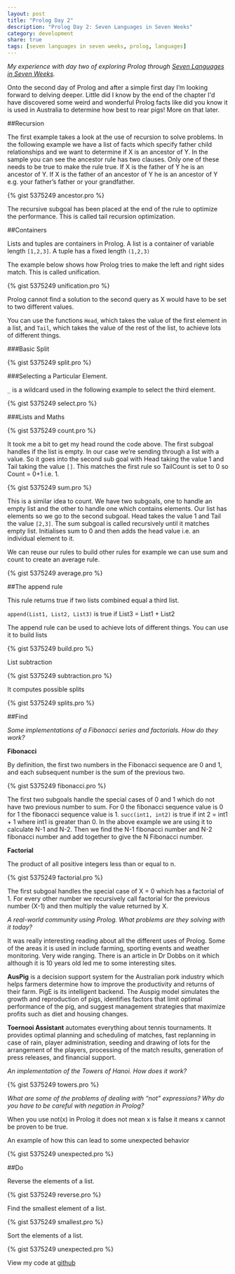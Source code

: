 ```yaml
---
layout: post
title: "Prolog Day 2"
description: "Prolog Day 2: Seven Languages in Seven Weeks"
category: development
share: true
tags: [seven languages in seven weeks, prolog, languages]
---
```


*My experience with day two of exploring Prolog through [Seven Languages in Seven Weeks](http://pragprog.com/book/btlang/seven-languages-in-seven-weeks).*

Onto the second day of Prolog and after a simple first day I’m looking forward to delving deeper. Little did I know by the end of the chapter I'd have discovered some weird and wonderful Prolog facts like did you know it is used in Australia to determine how best to rear pigs! More on that later.

##Recursion

The first example takes a look at the use of recursion to solve problems. In the following example we have a list of facts which specify father child relationships and we want to determine if X is an ancestor of Y. In the sample you can see the ancestor rule has two clauses. Only one of these needs to be true to make the rule true. If X is the father of Y he is an ancestor of Y. If X is the father of an ancestor of Y he is an ancestor of Y e.g. your father’s father or your grandfather.

{% gist 5375249 ancestor.pro %}

The recursive subgoal has been placed at the end of the rule to optimize the performance. This is called tail recursion optimization. 

##Containers

Lists and tuples are containers in Prolog. A list is a container of variable length `[1,2,3]`. A tuple has a fixed length `(1,2,3)` 

The example below shows how Prolog tries to make the left and right sides match. This is called unification. 

{% gist 5375249 unification.pro %}

Prolog cannot find a solution to the second query as X would have to be set to two different values.
 
You can use the functions `Head`, which takes the value of the first element in a list, and `Tail`, which takes the value of the rest of the list, to achieve lots of different things.
 
###Basic Split 

{% gist 5375249 split.pro %} 

###Selecting a Particular Element. 

`_` is a wildcard used in the following example to select the third element. 

{% gist 5375249 select.pro %} 

###Lists and Maths 

{% gist 5375249 count.pro %} 

It took me a bit to get my head round the code above. The first subgoal handles if the list is empty. In our case we’re sending through a list with a value. So it goes into the second sub goal with Head taking the value 1 and Tail taking the value `[]`. This matches the first rule so TailCount is set to 0 so Count = 0+1 i.e. 1. 

{% gist 5375249 sum.pro %}

This is a similar idea to count. We have two subgoals, one to handle an empty list and the other to handle one which contains elements. Our list has elements so we go to the second subgoal. Head takes the value 1 and Tail the value `[2,3]`. The sum subgoal is called recursively until it matches empty list. Initialises sum to 0 and then adds the head value i.e. an individual element to it. 

We can reuse our rules to build other rules for example we can use sum and count to create an average rule. 

{% gist 5375249 average.pro %}

##The append rule

This rule returns true if two lists combined equal a third list. 

`append(List1, List2, List3)` is true if List3 = List1 + List2 

The append rule can be used to achieve lots of different things. You can use it to build lists 

{% gist 5375249 build.pro %} 

List subtraction 

{% gist 5375249 subtraction.pro %}

It computes possible splits 

{% gist 5375249 splits.pro %}

##Find 

*Some implementations of a Fibonacci series and factorials. How do they work?*

**Fibonacci**

By definition, the first two numbers in the Fibonacci sequence are 0 and 1, and each subsequent number is the sum of the previous two. 

{% gist 5375249 fibonacci.pro %}

The first two subgoals handle the special cases of 0 and 1 which do not have two previous number to sum. For 0 the fibonacci sequence value is 0 for 1 the fibonacci sequence value is 1. `succ(int1, int2)` is true if int 2 = int1 + 1 where int1 is greater than 0. In the above example we are using it to calculate N-1 and N-2. Then we find the N-1 fibonacci number and N-2 fibonacci number and add together to give the N Fibonacci number.
 
**Factorial** 

The product of all positive integers less than or equal to n. 

{% gist 5375249 factorial.pro %}

The first subgoal handles the special case of X = 0 which has a factorial of 1. For every other number we recursively call factorial for the previous number (X-1) and then multiply the value returned by X.

*A real-world community using Prolog. 
What problems are they solving with it today?*

It was really interesting reading about all the different uses of Prolog. Some of the areas it is used in include farming, sporting events and weather monitoring. Very wide ranging. There is an article in Dr Dobbs on it which although it is 10 years old led me to some interesting sites.

**AusPig** is a decision support system for the Australian pork industry which helps farmers determine how to improve the productivity and returns of their farm. PigE is its intelligent backend. The Auspig model simulates the growth and reproduction of pigs, identifies factors that limit optimal performance of the pig, and suggest management strategies that maximize profits such as diet and housing changes.

**Toernooi Assistant** automates everything about tennis tournaments. It provides optimal planning and scheduling of matches, fast replanning in case of rain, player administration, seeding and drawing of lots for the arrangement of the players, processing of the match results, generation of press releases, and financial support. 

*An implementation of the Towers of Hanoi. How does it work?* 
 
{% gist 5375249 towers.pro %}

*What are some of the problems of dealing with “not” expressions? Why do you have to be careful with negation in Prolog?*

When you use not(x) in Prolog it does not mean x is false it means x cannot be proven to be true.

An example of how this can lead to some unexpected behavior

{% gist 5375249 unexpected.pro %}

##Do

Reverse the elements of a list. 

{% gist 5375249 reverse.pro %}

Find the smallest element of a list. 

{% gist 5375249 smallest.pro %}

Sort the elements of a list.

{% gist 5375249 unexpected.pro %}

View my code at [github](https://github.com/heatherjc07/seven_languages_in_seven_days/tree/master/Prolog/Day2)
